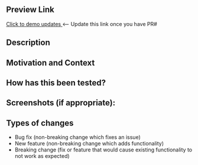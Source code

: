 <!--- Provide a general summary of your changes in the Title above -->

## Preview Link
<!--- Come back and edit this link after saving the PR -->
<!--- Replace 1234 with this PR's actual number  -->
<a width="50" href="https://deploy-preview-1234--health-equity-tracker.netlify.app/">
  <img src="https://healthequitytracker.org/img/graphics/het-share.png" alt="" /><br />
Click to demo updates </a><-- Update this link once you have PR# 

## Description
<!--- Describe your changes in detail -->

## Motivation and Context
<!--- Why is this change required? What problem does it solve? -->
<!--- If it fixes an open issue, please link to the issue here. -->
<!--- use keywords (eg "closes #144" or "fixes #4323") -->

## How has this been tested?
<!--- Please describe in detail how you tested your changes. -->
<!--- Include details of your testing environment, tests ran to see how -->
<!--- your change affects other areas of the code, etc. -->

## Screenshots (if appropriate):

## Types of changes
<!--- What types of changes does your code introduce? Leave all that apply: -->
- Bug fix (non-breaking change which fixes an issue)
- New feature (non-breaking change which adds functionality)
- Breaking change (fix or feature that would cause existing functionality to not work as expected)
